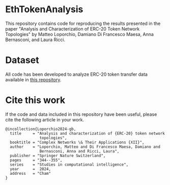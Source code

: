 # EthTokenAnalysis

This repository contains code for reproducing the results presented in the paper "Analysis and Characterization of ERC-20 Token Network Topologies" by Matteo Loporchio, Damiano Di Francesco Maesa, Anna Bernasconi, and Laura Ricci. 

# Dataset

All code has been developed to analyze ERC-20 token transfer data available in <a href="https://zenodo.org/records/10644077">this repository</a>.

# Cite this work  

If the code and data included in this repository have been useful, please cite the following article in your work.

```
@incollection{Loporchio2024-gb,
  title     = "Analysis and characterization of {ERC-20} token network
               topologies",
  booktitle = "Complex Networks \& Their Applications {XII}",
  author    = "Loporchio, Matteo and Di Francesco Maesa, Damiano and
               Bernasconi, Anna and Ricci, Laura",
  publisher = "Springer Nature Switzerland",
  pages     = "344--355",
  series    = "Studies in computational intelligence",
  year      =  2024,
  address   = "Cham"
}
```

